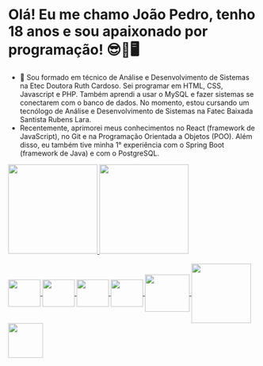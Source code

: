 # Olá! Eu me chamo João Pedro, tenho 18 anos e sou apaixonado por programação! 😎🤩🖥️

- 🌱 Sou formado em técnico de Análise e Desenvolvimento de Sistemas na Etec Doutora Ruth Cardoso. Sei programar em HTML, CSS, Javascript e PHP. Também aprendi a usar o MySQL e fazer sistemas se conectarem com o banco de dados. No momento, estou cursando um tecnólogo de Análise e Desenvolvimento de Sistemas na Fatec Baixada Santista Rubens Lara.
- Recentemente, aprimorei meus conhecimentos no React (framework de JavaScript), no Git e na Programação Orientada a Objetos (POO). Além disso, eu também tive minha 1° experiência com o Spring Boot (framework de Java) e com o PostgreSQL.

<div>
  <a href="https://github.com/JPedro759">
  <img height="180em" src="https://github-readme-stats.vercel.app/api?username=JPedro759&show_icons=true&theme=tokyonight&include_all_commits=true&count_private=true">
  <img height="180em" src="https://github-readme-stats.vercel.app/api/top-langs/?username=JPedro759&layout=compact&langs_count=16&theme=dark">
</div>
<br>
<div>
 <img align="center" height="55" width="65" src = "https://cdn.jsdelivr.net/gh/devicons/devicon/icons/html5/html5-plain-wordmark.svg" />
 <img align="center" height="55" width="65" src="https://cdn.jsdelivr.net/gh/devicons/devicon/icons/css3/css3-plain-wordmark.svg" />
 <img align="center" height="55" width="65" src="https://cdn.jsdelivr.net/gh/devicons/devicon/icons/javascript/javascript-plain.svg" />
 <img align="center" height="55" width="65" src="https://cdn.jsdelivr.net/gh/devicons/devicon/icons/react/react-original.svg" />
 <img align="center" height="75" width="90" src="https://cdn.jsdelivr.net/gh/devicons/devicon/icons/php/php-plain.svg" />
 <img align="center" height="120" width="120" src="https://cdn.jsdelivr.net/gh/devicons/devicon/icons/mysql/mysql-original-wordmark.svg" />
 <img align="center" height="70" width="70" src="https://cdn.jsdelivr.net/gh/devicons/devicon/icons/postgresql/postgresql-original.svg" />
</div>
  
